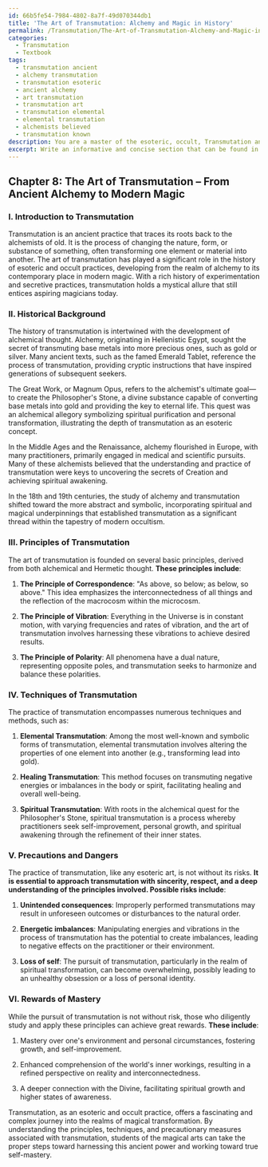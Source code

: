 ```yaml
---
id: 66b5fe54-7984-4802-8a7f-49d070344db1
title: 'The Art of Transmutation: Alchemy and Magic in History'
permalink: /Transmutation/The-Art-of-Transmutation-Alchemy-and-Magic-in-History/
categories:
  - Transmutation
  - Textbook
tags:
  - transmutation ancient
  - alchemy transmutation
  - transmutation esoteric
  - ancient alchemy
  - art transmutation
  - transmutation art
  - transmutation elemental
  - elemental transmutation
  - alchemists believed
  - transmutation known
description: You are a master of the esoteric, occult, Transmutation and education, you have written many textbooks on the subject in ways that provide students with rich and deep understanding of the subject. You are being asked to write textbook-like sections on a topic and you do it with full context, explainability, and reliability in accuracy to the true facts of the topic at hand, in a textbook style that a student would easily be able to learn from, in a rich, engaging, and contextual way. Always include relevant context (such as formulas and history), related concepts, and in a way that someone can gain deep insights from.
excerpt: Write an informative and concise section that can be found in a grimoire or spellbook, focusing on the esoteric and occult subject of Transmutation. This section should provide a student with a deep understanding of the principles, techniques, and precautions associated with Transmutation, including historical background, practical application, and the potential risks and rewards of mastering this art.
---
```

## Chapter 8: The Art of Transmutation – From Ancient Alchemy to Modern Magic

### I. Introduction to Transmutation

Transmutation is an ancient practice that traces its roots back to the alchemists of old. It is the process of changing the nature, form, or substance of something, often transforming one element or material into another. The art of transmutation has played a significant role in the history of esoteric and occult practices, developing from the realm of alchemy to its contemporary place in modern magic. With a rich history of experimentation and secretive practices, transmutation holds a mystical allure that still entices aspiring magicians today.

### II. Historical Background

The history of transmutation is intertwined with the development of alchemical thought. Alchemy, originating in Hellenistic Egypt, sought the secret of transmuting base metals into more precious ones, such as gold or silver. Many ancient texts, such as the famed Emerald Tablet, reference the process of transmutation, providing cryptic instructions that have inspired generations of subsequent seekers.

The Great Work, or Magnum Opus, refers to the alchemist's ultimate goal—to create the Philosopher's Stone, a divine substance capable of converting base metals into gold and providing the key to eternal life. This quest was an alchemical allegory symbolizing spiritual purification and personal transformation, illustrating the depth of transmutation as an esoteric concept.

In the Middle Ages and the Renaissance, alchemy flourished in Europe, with many practitioners, primarily engaged in medical and scientific pursuits. Many of these alchemists believed that the understanding and practice of transmutation were keys to uncovering the secrets of Creation and achieving spiritual awakening.

In the 18th and 19th centuries, the study of alchemy and transmutation shifted toward the more abstract and symbolic, incorporating spiritual and magical underpinnings that established transmutation as a significant thread within the tapestry of modern occultism.

### III. Principles of Transmutation

The art of transmutation is founded on several basic principles, derived from both alchemical and Hermetic thought. **These principles include**:

1. **The Principle of Correspondence**: "As above, so below; as below, so above." This idea emphasizes the interconnectedness of all things and the reflection of the macrocosm within the microcosm.

2. **The Principle of Vibration**: Everything in the Universe is in constant motion, with varying frequencies and rates of vibration, and the art of transmutation involves harnessing these vibrations to achieve desired results.

3. **The Principle of Polarity**: All phenomena have a dual nature, representing opposite poles, and transmutation seeks to harmonize and balance these polarities.

### IV. Techniques of Transmutation

The practice of transmutation encompasses numerous techniques and methods, such as:

1. **Elemental Transmutation**: Among the most well-known and symbolic forms of transmutation, elemental transmutation involves altering the properties of one element into another (e.g., transforming lead into gold).

2. **Healing Transmutation**: This method focuses on transmuting negative energies or imbalances in the body or spirit, facilitating healing and overall well-being.

3. **Spiritual Transmutation**: With roots in the alchemical quest for the Philosopher's Stone, spiritual transmutation is a process whereby practitioners seek self-improvement, personal growth, and spiritual awakening through the refinement of their inner states.

### V. Precautions and Dangers

The practice of transmutation, like any esoteric art, is not without its risks. **It is essential to approach transmutation with sincerity, respect, and a deep understanding of the principles involved. Possible risks include**:

1. **Unintended consequences**: Improperly performed transmutations may result in unforeseen outcomes or disturbances to the natural order.

2. **Energetic imbalances**: Manipulating energies and vibrations in the process of transmutation has the potential to create imbalances, leading to negative effects on the practitioner or their environment.

3. **Loss of self**: The pursuit of transmutation, particularly in the realm of spiritual transformation, can become overwhelming, possibly leading to an unhealthy obsession or a loss of personal identity.

### VI. Rewards of Mastery

While the pursuit of transmutation is not without risk, those who diligently study and apply these principles can achieve great rewards. **These include**:

1. Mastery over one's environment and personal circumstances, fostering growth, and self-improvement.

2. Enhanced comprehension of the world's inner workings, resulting in a refined perspective on reality and interconnectedness.

3. A deeper connection with the Divine, facilitating spiritual growth and higher states of awareness.

Transmutation, as an esoteric and occult practice, offers a fascinating and complex journey into the realms of magical transformation. By understanding the principles, techniques, and precautionary measures associated with transmutation, students of the magical arts can take the proper steps toward harnessing this ancient power and working toward true self-mastery.
